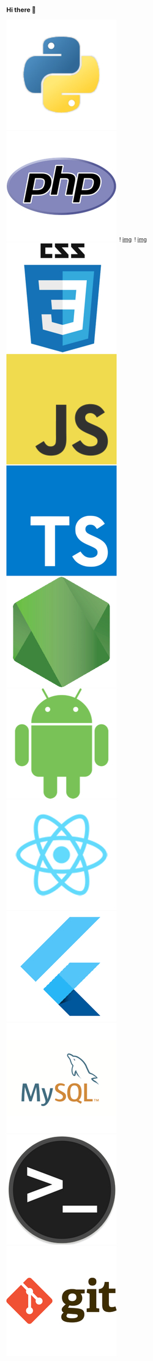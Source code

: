 ### Hi there 👋

<!--
**GuiSato565/GuiSato565** is a ✨ _special_ ✨ repository because its `README.md` (this file) appears on your GitHub profile.

Here are some ideas to get you started:

- 🔭 I’m currently working on ...
- 🌱 I’m currently learning ...
- 👯 I’m looking to collaborate on ...
- 🤔 I’m looking for help with ...
- 💬 Ask me about ...
- 📫 How to reach me: ...
- 😄 Pronouns: ...
- ⚡ Fun fact: ...
-->

![img](https://raw.githubusercontent.com/github/explore/80688e429a7d4ef2fca1e82350fe8e3517d3494d/topics/python/python.png)` `
![img](https://raw.githubusercontent.com/github/explore/80688e429a7d4ef2fca1e82350fe8e3517d3494d/topics/php/php.png)` `!
[img](https://raw.githubusercontent.com/github/explore/80688e429a7d4ef2fca1e82350fe8e3517d3494d/topics/cpp/cpp.png)` `!
[img](https://raw.githubusercontent.com/github/explore/80688e429a7d4ef2fca1e82350fe8e3517d3494d/topics/html/html.png)` `
![img](https://raw.githubusercontent.com/github/explore/80688e429a7d4ef2fca1e82350fe8e3517d3494d/topics/css/css.png)` `
![img](https://raw.githubusercontent.com/github/explore/80688e429a7d4ef2fca1e82350fe8e3517d3494d/topics/javascript/javascript.png)` `
![img](https://raw.githubusercontent.com/github/explore/80688e429a7d4ef2fca1e82350fe8e3517d3494d/topics/typescript/typescript.png)` `
![img](https://raw.githubusercontent.com/github/explore/80688e429a7d4ef2fca1e82350fe8e3517d3494d/topics/nodejs/nodejs.png)` `
![img](https://raw.githubusercontent.com/github/explore/80688e429a7d4ef2fca1e82350fe8e3517d3494d/topics/android/android.png)` `
![img](https://raw.githubusercontent.com/github/explore/80688e429a7d4ef2fca1e82350fe8e3517d3494d/topics/react/react.png)` `
![img](https://raw.githubusercontent.com/github/explore/80688e429a7d4ef2fca1e82350fe8e3517d3494d/topics/flutter/flutter.png)` `
![img](https://raw.githubusercontent.com/github/explore/80688e429a7d4ef2fca1e82350fe8e3517d3494d/topics/mysql/mysql.png)` `
![img](https://raw.githubusercontent.com/github/explore/80688e429a7d4ef2fca1e82350fe8e3517d3494d/topics/terminal/terminal.png)` `
![img](https://raw.githubusercontent.com/github/explore/80688e429a7d4ef2fca1e82350fe8e3517d3494d/topics/git/git.png)

